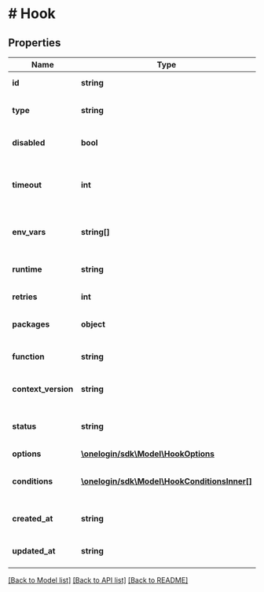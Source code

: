 # # Hook

## Properties

Name | Type | Description | Notes
------------ | ------------- | ------------- | -------------
**id** | **string** | The Hook unique ID in OneLogin. | [optional]
**type** | **string** | A string describing the type of hook. e.g. &#x60;pre-authentication&#x60; |
**disabled** | **bool** | Boolean to enable or disable the hook. Disabled hooks will not run. | [default to true]
**timeout** | **int** | The number of seconds to allow the hook function to run before before timing out. Maximum timeout varies based on the type of hook. | [default to 1]
**env_vars** | **string[]** | Environment Variable objects that will be available via process.env.ENV_VAR_NAME in the hook code. |
**runtime** | **string** | The Smart Hooks supported Node.js version to execute this hook with. |
**retries** | **int** | Number of retries if execution fails. | [default to 0]
**packages** | **object** | An object containing NPM packages that are bundled with the hook function. |
**function** | **string** | A base64 encoded string containing the javascript function code. |
**context_version** | **string** | The semantic version of the content that will be injected into this hook. | [optional]
**status** | **string** | String describing the state of the hook function. When a hook is ready and disabled is false it will be executed. | [optional]
**options** | [**\onelogin/sdk\Model\HookOptions**](HookOptions.md) |  | [optional]
**conditions** | [**\onelogin/sdk\Model\HookConditionsInner[]**](HookConditionsInner.md) | An array of objects that let you limit the execution of a hook to users in specific roles. | [optional]
**created_at** | **string** | ISO8601 format date that they hook function was created. | [optional]
**updated_at** | **string** | ISO8601 format date that they hook function was last updated. | [optional]

[[Back to Model list]](../../README.md#models) [[Back to API list]](../../README.md#endpoints) [[Back to README]](../../README.md)
